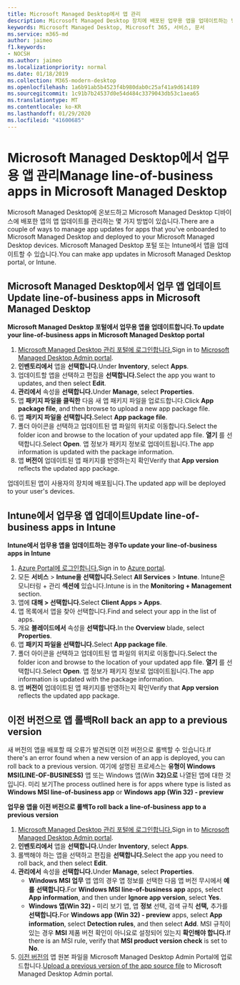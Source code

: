 ```yaml
---
title: Microsoft Managed Desktop에서 앱 관리
description: Microsoft Managed Desktop 장치에 배포된 업무용 앱을 업데이트하는 방법에 대한 정보
keywords: Microsoft Managed Desktop, Microsoft 365, 서비스, 문서
ms.service: m365-md
author: jaimeo
f1.keywords:
- NOCSH
ms.author: jaimeo
ms.localizationpriority: normal
ms.date: 01/18/2019
ms.collection: M365-modern-desktop
ms.openlocfilehash: 1a6b91ab5b4523f4b980dab0c25af41a9d614189
ms.sourcegitcommit: 1c91b7b24537d0e54d484c3379043db53c1aea65
ms.translationtype: MT
ms.contentlocale: ko-KR
ms.lasthandoff: 01/29/2020
ms.locfileid: "41600685"
---
```

# <a name="manage-line-of-business-apps-in-microsoft-managed-desktop"></a><span data-ttu-id="f7c23-104">Microsoft Managed Desktop에서 업무용 앱 관리</span><span class="sxs-lookup"><span data-stu-id="f7c23-104">Manage line-of-business apps in Microsoft Managed Desktop</span></span>

<!--Application management -->

<span data-ttu-id="f7c23-105">Microsoft Managed Desktop에 온보드하고 Microsoft Managed Desktop 디바이스에 배포한 앱의 앱 업데이트를 관리하는 몇 가지 방법이 있습니다.</span><span class="sxs-lookup"><span data-stu-id="f7c23-105">There are a couple of ways to manage app updates for apps that you've onboarded to Microsoft Managed Desktop and deployed to your Microsoft Managed Desktop devices.</span></span> <span data-ttu-id="f7c23-106">Microsoft Managed Desktop 포털 또는 Intune에서 앱을 업데이트할 수 있습니다.</span><span class="sxs-lookup"><span data-stu-id="f7c23-106">You can make app updates in Microsoft Managed Desktop portal, or Intune.</span></span> 

<span id="update-app-mmd" />

## <a name="update-line-of-business-apps-in-microsoft-managed-desktop"></a><span data-ttu-id="f7c23-107">Microsoft Managed Desktop에서 업무 앱 업데이트</span><span class="sxs-lookup"><span data-stu-id="f7c23-107">Update line-of-business apps in Microsoft Managed Desktop</span></span>

<span data-ttu-id="f7c23-108">**Microsoft Managed Desktop 포털에서 업무용 앱을 업데이트합니다.**</span><span class="sxs-lookup"><span data-stu-id="f7c23-108">**To update your line-of-business apps in Microsoft Managed Desktop portal**</span></span>
1. <span data-ttu-id="f7c23-109">[Microsoft Managed Desktop 관리 포털에 로그인합니다.](https://aka.ms/mmdportal)</span><span class="sxs-lookup"><span data-stu-id="f7c23-109">Sign in to [Microsoft Managed Desktop Admin portal](https://aka.ms/mmdportal).</span></span>
2. <span data-ttu-id="f7c23-110">**인벤토리에서** 앱을 **선택합니다.**</span><span class="sxs-lookup"><span data-stu-id="f7c23-110">Under **Inventory**, select **Apps**.</span></span>  
3. <span data-ttu-id="f7c23-111">업데이트할 앱을 선택하고 편집을 **선택합니다.**</span><span class="sxs-lookup"><span data-stu-id="f7c23-111">Select the app you want to updates, and then select **Edit**.</span></span>
4. <span data-ttu-id="f7c23-112">**관리에서** 속성을 **선택합니다.**</span><span class="sxs-lookup"><span data-stu-id="f7c23-112">Under **Manage**, select **Properties**.</span></span> 
5. <span data-ttu-id="f7c23-113">앱 **패키지 파일을 클릭한** 다음 새 앱 패키지 파일을 업로드합니다.</span><span class="sxs-lookup"><span data-stu-id="f7c23-113">Click **App package file**, and then browse to upload a new app package file.</span></span>
6. <span data-ttu-id="f7c23-114">앱 **패키지 파일을 선택합니다.**</span><span class="sxs-lookup"><span data-stu-id="f7c23-114">Select **App package file**.</span></span>
7. <span data-ttu-id="f7c23-115">폴더 아이콘을 선택하고 업데이트된 앱 파일의 위치로 이동합니다.</span><span class="sxs-lookup"><span data-stu-id="f7c23-115">Select the folder icon and browse to the location of your updated app file.</span></span> <span data-ttu-id="f7c23-116">**열기** 를 선택합니다.</span><span class="sxs-lookup"><span data-stu-id="f7c23-116">Select **Open**.</span></span> <span data-ttu-id="f7c23-117">앱 정보가 패키지 정보로 업데이트됩니다.</span><span class="sxs-lookup"><span data-stu-id="f7c23-117">The app information is updated with the package information.</span></span>
8. <span data-ttu-id="f7c23-118">앱 **버전이** 업데이트된 앱 패키지를 반영하는지 확인</span><span class="sxs-lookup"><span data-stu-id="f7c23-118">Verify that **App version** reflects the updated app package.</span></span> 

<span data-ttu-id="f7c23-119">업데이트된 앱이 사용자의 장치에 배포됩니다.</span><span class="sxs-lookup"><span data-stu-id="f7c23-119">The updated app will be deployed to your user's devices.</span></span>

<span id="update-app-intune" />

## <a name="update-line-of-business-apps-in-intune"></a><span data-ttu-id="f7c23-120">Intune에서 업무용 앱 업데이트</span><span class="sxs-lookup"><span data-stu-id="f7c23-120">Update line-of-business apps in Intune</span></span>

<span data-ttu-id="f7c23-121">**Intune에서 업무용 앱을 업데이트하는 경우**</span><span class="sxs-lookup"><span data-stu-id="f7c23-121">**To update your line-of-business apps in Intune**</span></span>
1. <span data-ttu-id="f7c23-122">[Azure Portal에 로그인합니다.](https://portal.azure.com)</span><span class="sxs-lookup"><span data-stu-id="f7c23-122">Sign in to [Azure portal](https://portal.azure.com).</span></span>
2. <span data-ttu-id="f7c23-123">모든 **서비스**  >  **Intune을 선택합니다.**</span><span class="sxs-lookup"><span data-stu-id="f7c23-123">Select **All Services** > **Intune**.</span></span> <span data-ttu-id="f7c23-124">Intune은 모니터링 + 관리 **섹션에** 있습니다.</span><span class="sxs-lookup"><span data-stu-id="f7c23-124">Intune is in the **Monitoring + Management** section.</span></span>
3. <span data-ttu-id="f7c23-125">앱에 **대해 > 선택합니다.**</span><span class="sxs-lookup"><span data-stu-id="f7c23-125">Select **Client Apps > Apps**.</span></span>
4. <span data-ttu-id="f7c23-126">앱 목록에서 앱을 찾아 선택합니다.</span><span class="sxs-lookup"><span data-stu-id="f7c23-126">Find and select your app in the list of apps.</span></span>
5. <span data-ttu-id="f7c23-127">개요 **블레이드에서** 속성을 **선택합니다.**</span><span class="sxs-lookup"><span data-stu-id="f7c23-127">In the **Overview** blade, select **Properties**.</span></span>
6. <span data-ttu-id="f7c23-128">앱 **패키지 파일을 선택합니다.**</span><span class="sxs-lookup"><span data-stu-id="f7c23-128">Select **App package file**.</span></span>
7. <span data-ttu-id="f7c23-129">폴더 아이콘을 선택하고 업데이트된 앱 파일의 위치로 이동합니다.</span><span class="sxs-lookup"><span data-stu-id="f7c23-129">Select the folder icon and browse to the location of your updated app file.</span></span> <span data-ttu-id="f7c23-130">**열기** 를 선택합니다.</span><span class="sxs-lookup"><span data-stu-id="f7c23-130">Select **Open**.</span></span> <span data-ttu-id="f7c23-131">앱 정보가 패키지 정보로 업데이트됩니다.</span><span class="sxs-lookup"><span data-stu-id="f7c23-131">The app information is updated with the package information.</span></span>
8. <span data-ttu-id="f7c23-132">앱 **버전이** 업데이트된 앱 패키지를 반영하는지 확인</span><span class="sxs-lookup"><span data-stu-id="f7c23-132">Verify that **App version** reflects the updated app package.</span></span>

<span id="roll-back-app-mmd" />

## <a name="roll-back-an-app-to-a-previous-version"></a><span data-ttu-id="f7c23-133">이전 버전으로 앱 롤백</span><span class="sxs-lookup"><span data-stu-id="f7c23-133">Roll back an app to a previous version</span></span>

<span data-ttu-id="f7c23-134">새 버전의 앱을 배포할 때 오류가 발견되면 이전 버전으로 롤백할 수 있습니다.</span><span class="sxs-lookup"><span data-stu-id="f7c23-134">If there's an error found when a new version of an app is deployed, you can roll back to a previous version.</span></span> <span data-ttu-id="f7c23-135">여기에 설명된 프로세스는 **유형이 Windows MSI(LINE-OF-BUSINESS)** 앱 또는 Windows 앱(Win **32)으로** 나열된 앱에 대한 것입니다. 미리 보기</span><span class="sxs-lookup"><span data-stu-id="f7c23-135">The process outlined here is for apps where type is listed as **Windows MSI line-of-business app** or **Windows app (Win 32) - preview**</span></span>

<span data-ttu-id="f7c23-136">**업무용 앱을 이전 버전으로 롤백**</span><span class="sxs-lookup"><span data-stu-id="f7c23-136">**To roll back a line-of-business app to a previous version**</span></span>

1. <span data-ttu-id="f7c23-137">[Microsoft Managed Desktop 관리 포털에 로그인합니다.](https://aka.ms/mmdportal)</span><span class="sxs-lookup"><span data-stu-id="f7c23-137">Sign in to [Microsoft Managed Desktop Admin portal](https://aka.ms/mmdportal).</span></span>
2. <span data-ttu-id="f7c23-138">**인벤토리에서** 앱을 **선택합니다.**</span><span class="sxs-lookup"><span data-stu-id="f7c23-138">Under **Inventory**, select **Apps**.</span></span>  
3. <span data-ttu-id="f7c23-139">롤백해야 하는 앱을 선택하고 편집을 **선택합니다.**</span><span class="sxs-lookup"><span data-stu-id="f7c23-139">Select the app you need to roll back, and then select **Edit**.</span></span>
4. <span data-ttu-id="f7c23-140">**관리에서** 속성을 **선택합니다.**</span><span class="sxs-lookup"><span data-stu-id="f7c23-140">Under **Manage**, select **Properties**.</span></span> 
    - <span data-ttu-id="f7c23-141">**Windows MSI 업무** 앱 앱의 경우 앱 정보를 선택한 다음 앱 버전 무시에서 **예를** **선택합니다.**</span><span class="sxs-lookup"><span data-stu-id="f7c23-141">For **Windows MSI line-of-business app** apps, select **App information**, and then under **Ignore app version**, select **Yes**.</span></span>
    - <span data-ttu-id="f7c23-142">**Windows 앱(Win 32) -** 미리 보기 앱, 앱 **정보** 선택, 검색 규칙 **선택,** 추가를 **선택합니다.**</span><span class="sxs-lookup"><span data-stu-id="f7c23-142">For **Windows app (Win 32) - preview** apps, select **App information**, select **Detection rules**, and then select **Add**.</span></span> 
    <span data-ttu-id="f7c23-143">MSI 규칙이 있는 경우 **MSI** 제품 버전 확인이 아니요로 설정되어 있는지 **확인해야 합니다.**</span><span class="sxs-lookup"><span data-stu-id="f7c23-143">If there is an MSI rule, verify that **MSI product version check** is set to **No**.</span></span>
5. <span data-ttu-id="f7c23-144">[이전 버전의](../get-started/deploy-apps.md) 앱 원본 파일을 Microsoft Managed Desktop Admin Portal에 업로드합니다.</span><span class="sxs-lookup"><span data-stu-id="f7c23-144">[Upload a previous version of the app source file](../get-started/deploy-apps.md) to Microsoft Managed Desktop Admin portal.</span></span>  

